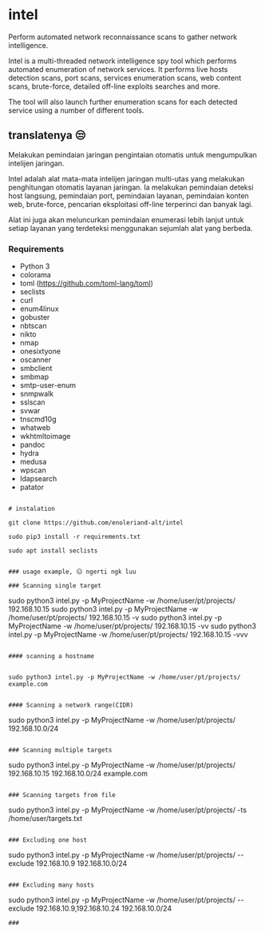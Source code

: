 # intel

Perform automated network reconnaissance scans to gather network intelligence.

Intel is a multi-threaded network intelligence spy tool which performs automated enumeration of network services. It performs live hosts detection scans, port scans, services enumeration scans, web content scans, brute-force, detailed off-line exploits searches and more.

The tool will also launch further enumeration scans for each detected service using a number of different tools.

## translatenya 😒

Melakukan pemindaian jaringan pengintaian otomatis untuk mengumpulkan intelijen jaringan.

Intel adalah alat mata-mata intelijen jaringan multi-utas yang melakukan penghitungan otomatis layanan jaringan. Ia melakukan pemindaian deteksi host langsung, pemindaian port, pemindaian layanan, pemindaian konten web, brute-force, pencarian eksploitasi off-line terperinci dan banyak lagi.

Alat ini juga akan meluncurkan pemindaian enumerasi lebih lanjut untuk setiap layanan yang terdeteksi menggunakan sejumlah alat yang berbeda.

### Requirements

* Python 3
* colorama
* toml (https://github.com/toml-lang/toml)
* seclists
* curl
* enum4linux
* gobuster
* nbtscan
* nikto
* nmap
* onesixtyone
* oscanner
* smbclient
* smbmap
* smtp-user-enum
* snmpwalk
* sslscan
* svwar
* tnscmd10g
* whatweb
* wkhtmltoimage
* pandoc
* hydra
* medusa
* wpscan
* ldapsearch
* patator

```

# instalation

git clone https://github.com/enoleriand-alt/intel

sudo pip3 install -r requirements.txt

sudo apt install seclists


### usage example, 😑 ngerti ngk luu

### Scanning single target

```
sudo python3 intel.py -p MyProjectName -w /home/user/pt/projects/ 192.168.10.15
sudo python3 intel.py -p MyProjectName -w /home/user/pt/projects/ 192.168.10.15 -v
sudo python3 intel.py -p MyProjectName -w /home/user/pt/projects/ 192.168.10.15 -vv
sudo python3 intel.py -p MyProjectName -w /home/user/pt/projects/ 192.168.10.15 -vvv
```

#### scanning a hostname


sudo python3 intel.py -p MyProjectName -w /home/user/pt/projects/ example.com


#### Scanning a network range(CIDR)

```
sudo python3 intel.py -p MyProjectName -w /home/user/pt/projects/ 192.168.10.0/24
```

### Scanning multiple targets

```
sudo python3 intel.py -p MyProjectName -w /home/user/pt/projects/ 192.168.10.15 192.168.10.0/24 example.com
```

### Scanning targets from file

```
sudo python3 intel.py -p MyProjectName -w /home/user/pt/projects/ -ts /home/user/targets.txt
```

### Excluding one host

```
sudo python3 intel.py -p MyProjectName -w /home/user/pt/projects/ --exclude 192.168.10.9 192.168.10.0/24
```

### Excluding many hosts

```
sudo python3 intel.py -p MyProjectName -w /home/user/pt/projects/ --exclude 192.168.10.9,192.168.10.24 192.168.10.0/24
```
###

